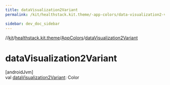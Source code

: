 ```yaml
---
title: dataVisualization2Variant
permalink: /kit/healthstack.kit.theme/-app-colors/data-visualization2-variant.html

sidebar: dev_doc_sidebar
---
```

//[kit](../../../index.html)/[healthstack.kit.theme](../index.html)/[AppColors](index.html)/[dataVisualization2Variant](data-visualization2-variant.html)



# dataVisualization2Variant



[androidJvm]\
val [dataVisualization2Variant](data-visualization2-variant.html): Color




